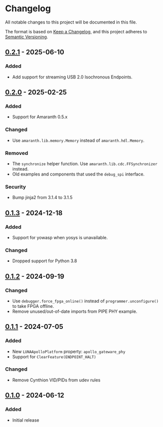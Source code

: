 # Changelog

All notable changes to this project will be documented in this file.

The format is based on [Keep a Changelog](https://keepachangelog.com/en/1.1.0/),
and this project adheres to [Semantic Versioning](https://semver.org/spec/v2.0.0.html).

<!--
## [Unreleased]
-->

## [0.2.1] - 2025-06-10
### Added
* Add support for streaming USB 2.0 Isochronous Endpoints.

## [0.2.0] - 2025-02-25
### Added
* Support for Amaranth 0.5.x
### Changed
* Use `amaranth.lib.memory.Memory` instead of `amaranth.hdl.Memory`.
### Removed
* The `synchronize` helper function. Use `amaranth.lib.cdc.FFSynchronizer` instead.
* Old examples and components that used the `debug_spi` interface.
### Security
* Bump jinja2 from 3.1.4 to 3.1.5


## [0.1.3] - 2024-12-18
### Added
* Support for yowasp when yosys is unavailable.
### Changed
* Dropped support for Python 3.8


## [0.1.2] - 2024-09-19
### Changed
* Use `debugger.force_fpga_online()` instead of `programmer.unconfigure()` to take FPGA offline.
* Remove unused/out-of-date imports from PIPE PHY example.


## [0.1.1] - 2024-07-05
### Added
- New `LUNAApolloPlatform` property: `apollo_gateware_phy`
- Support for `ClearFeature(ENDPOINT_HALT)`
### Changed
- Remove Cynthion VID/PIDs from udev rules


## [0.1.0] - 2024-06-12
### Added
- Initial release

[Unreleased]: https://github.com/greatscottgadgets/luna/compare/0.2.1...HEAD
[0.2.1]: https://github.com/greatscottgadgets/luna/compare/0.2.0...0.2.1
[0.2.0]: https://github.com/greatscottgadgets/luna/compare/0.1.3...0.2.0
[0.1.3]: https://github.com/greatscottgadgets/luna/compare/0.1.2...0.1.3
[0.1.2]: https://github.com/greatscottgadgets/luna/compare/0.1.1...0.1.2
[0.1.1]: https://github.com/greatscottgadgets/luna/compare/0.1.0...0.1.1
[0.1.0]: https://github.com/greatscottgadgets/luna/releases/tag/0.1.0
